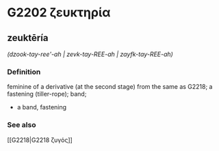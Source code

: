 # G2202 ζευκτηρία

## zeuktēría

_(dzook-tay-ree'-ah | zevk-tay-REE-ah | zayfk-tay-REE-ah)_

### Definition

feminine of a derivative (at the second stage) from the same as G2218; a fastening (tiller-rope); band; 

- a band, fastening

### See also

[[G2218|G2218 ζυγός]]
